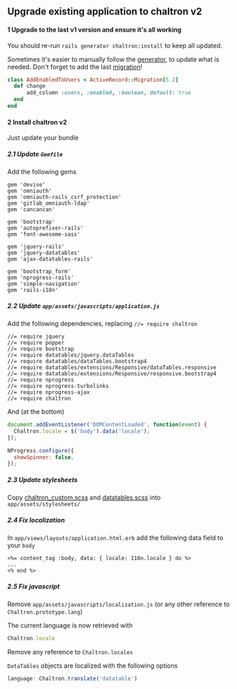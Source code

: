 ## Upgrade existing application to chaltron v2

#### 1 Upgrade to the last v1 version and ensure it's all working
You should re-run `rails generator chaltron:install` to keep all updated.

Sometimes it's easier to manually follow the [generator](https://github.com/vicvega/chaltron/blob/master/lib/generators/chaltron/install_generator.rb), to update what is needed. Don't forget to add the last [migration](https://github.com/vicvega/chaltron/blob/master/db/migrate/20200414150601_add_enabled_to_users.rb)!
```ruby
class AddEnabledToUsers < ActiveRecord::Migration[5.2]
  def change
      add_column :users, :enabled, :boolean, default: true
  end
end
```

#### 2 Install chaltron v2
Just update your bundle

##### 2.1 Update `Gemfile`
Add the following gems
```
gem 'devise'
gem 'omniauth'
gem 'omniauth-rails_csrf_protection'
gem 'gitlab_omniauth-ldap'
gem 'cancancan'

gem 'bootstrap'
gem 'autoprefixer-rails'
gem 'font-awesome-sass'

gem 'jquery-rails'
gem 'jquery-datatables'
gem 'ajax-datatables-rails'

gem 'bootstrap_form'
gem 'nprogress-rails'
gem 'simple-navigation'
gem 'rails-i18n'
```

##### 2.2 Update `app/assets/javascripts/application.js`
Add the following dependencies, replacing `//= require chaltron`

```
//= require jquery
//= require popper
//= require bootstrap
//= require datatables/jquery.dataTables
//= require datatables/dataTables.bootstrap4
//= require datatables/extensions/Responsive/dataTables.responsive
//= require datatables/extensions/Responsive/responsive.bootstrap4
//= require nprogress
//= require nprogress-turbolinks
//= require nprogress-ajax
//= require chaltron
```

And (at the bottom)

```javascript
document.addEventListener('DOMContentLoaded', function(event) {
  Chaltron.locale = $('body').data('locale');
});

NProgress.configure({
  showSpinner: false,
});
```

##### 2.3 Update stylesheets

Copy [chaltron_custom.scss](https://github.com/vicvega/chaltron/blob/master/lib/generators/chaltron/templates/app/assets/stylesheets/chaltron_custom.scss) and [datatables.scss](https://github.com/vicvega/chaltron/blob/master/lib/generators/chaltron/templates/app/assets/stylesheets/datatables.scss) into `app/assets/stylesheets/`

##### 2.4 Fix localization

In `app/views/layouts/application.html.erb` add the following data field to your `body`

```
<%= content_tag :body, data: { locale: I18n.locale } do %>
...
<% end %>
```


##### 2.5 Fix javascript

Remove `app/assets/javascripts/localization.js` (or any other reference to `Chaltron.prototype.lang`)

The current language is now retrieved with
```javascript
Chaltron.locale
```

Remove any reference to `Chaltron.locales`

`DataTables` objects are localized with the following options
```javascript
language: Chaltron.translate('datatable')
```
